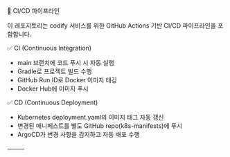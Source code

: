 🚀 CI/CD 파이프라인

이 레포지토리는 codify 서비스를 위한 GitHub Actions 기반 CI/CD 파이프라인을 포함합니다.

✅ CI (Continuous Integration)
- main 브랜치에 코드 푸시 시 자동 실행
- Gradle로 프로젝트 빌드 수행
- GitHub Run ID로 Docker 이미지 태깅
- Docker Hub에 이미지 푸시

✅ CD (Continuous Deployment)
- Kubernetes deployment.yaml의 이미지 태그 자동 갱신
- 변경된 매니페스트를 별도 GitHub repo(k8s-manifests)에 푸시
- ArgoCD가 변경 사항을 감지하고 자동 배포 수행


⸻


